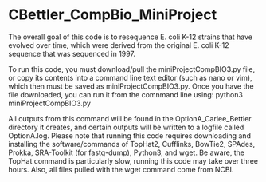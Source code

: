 # CBettler_CompBio_MiniProject
The overall goal of this code is to resequence E. coli K-12 strains that have evolved over time, which were derived from the original E. coli K-12 sequence that was sequenced in 1997. 

To run this code, you must download/pull the miniProjectCompBIO3.py file, or copy its contents into a command line text editor (such as nano or vim), which then must be saved as miniProjectCompBIO3.py. Once you have the file downloaded, you can run it from the comnmand line using:
python3 miniProjectCompBIO3.py 

All outputs from this command will be found in the OptionA_Carlee_Bettler directory it creates, and certain outputs will be written to a logfile called OptionA.log. Please note that running this code requires downloading and installing the software/commands of TopHat2, Cufflinks, BowTie2, SPAdes, Prokka, SRA-Toolkit (for fastq-dump), Python3, and wget. Be aware, the TopHat command is particularly slow, running this code may take over three hours. Also, all files pulled with the wget command come from NCBI. 


